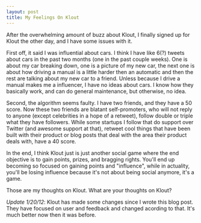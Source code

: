 ```yaml
---
layout: post
title: My Feelings On Klout
---
```

After the overwhelming amount of buzz about Klout, I finally signed up for Klout the other day, and I have some issues with it.

First off, it said I was influential about cars. I think I have like 6(?) tweets about cars in the past two months (one in the past couple weeks). One is about my car breaking down, one is a picture of my new car, the next one is about how driving a manual is a little harder then an automatic and then the rest are talking about my new car to a friend. Unless because I drive a manual makes me a influencer, I have no ideas about cars. I know how they basically work, and can do general maintenance, but otherwise, no idea.

Second, the algorithm seems faulty. I have two friends, and they have a 50 score. Now these two friends are blatant self-promoters, who will not reply to anyone (except celebrities in a hope of a retweet), follow double or triple what they have followers. While some startups I follow that do support over Twitter (and awesome support at that), retweet cool things that have been built with their product or blog posts that deal with the area their product deals with, have a 40 score.

In the end, I think Klout just is just another social game where the end objective is to gain points, prizes, and bragging rights. You'll end up becoming so focused on gaining points and "influence", while in actuality, you'll be losing influence because it's not about being social anymore, it's a game.

Those are my thoughts on Klout. What are your thoughts on Klout?

*Update 1/20/12*: Klout has made some changes since I wrote this blog post. They have focused on user and feedback and changed acording to that. It's much better now then it was before.
